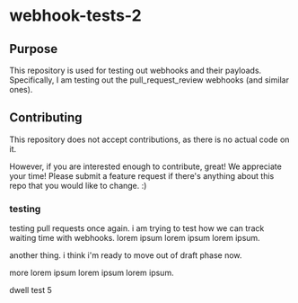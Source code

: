 # webhook-tests-2

## Purpose
This repository is used for testing out webhooks and their payloads. Specifically, I am testing out the pull_request_review webhooks (and similar ones).

## Contributing
This repository does not accept contributions, as there is no actual code on it.

However, if you are interested enough to contribute, great! We appreciate your time! 
Please submit a feature request if there's anything about this repo that you would like to change. :)

### testing
testing pull requests once again. i am trying to test how we can track waiting time with webhooks. 
lorem ipsum lorem ipsum lorem ipsum.

another thing. i think i'm ready to move out of draft phase now.

more lorem ipsum lorem ipsum lorem ipsum.

dwell test 5
